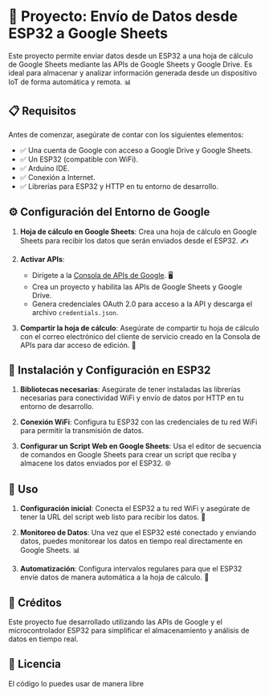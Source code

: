 # 🚀 Proyecto: Envío de Datos desde ESP32 a Google Sheets

Este proyecto permite enviar datos desde un ESP32 a una hoja de cálculo de Google Sheets mediante las APIs de Google Sheets y Google Drive. Es ideal para almacenar y analizar información generada desde un dispositivo IoT de forma automática y remota. 📊

## 📋 Requisitos

Antes de comenzar, asegúrate de contar con los siguientes elementos:

- ✅ Una cuenta de Google con acceso a Google Drive y Google Sheets.
- ✅ Un ESP32 (compatible con WiFi).
- ✅ Arduino IDE.
- ✅ Conexión a Internet.
- ✅ Librerías para ESP32 y HTTP en tu entorno de desarrollo.

## ⚙️ Configuración del Entorno de Google

1. **Hoja de cálculo en Google Sheets**: Crea una hoja de cálculo en Google Sheets para recibir los datos que serán enviados desde el ESP32. ✍️

2. **Activar APIs**:
   - Dirígete a la [Consola de APIs de Google](https://console.cloud.google.com/). 🖥️
   - Crea un proyecto y habilita las APIs de Google Sheets y Google Drive.
   - Genera credenciales OAuth 2.0 para acceso a la API y descarga el archivo `credentials.json`.

3. **Compartir la hoja de cálculo**: Asegúrate de compartir tu hoja de cálculo con el correo electrónico del cliente de servicio creado en la Consola de APIs para dar acceso de edición. 📑

## 🔧 Instalación y Configuración en ESP32

1. **Bibliotecas necesarias**: Asegúrate de tener instaladas las librerías necesarias para conectividad WiFi y envío de datos por HTTP en tu entorno de desarrollo.

2. **Conexión WiFi**: Configura tu ESP32 con las credenciales de tu red WiFi para permitir la transmisión de datos.

3. **Configurar un Script Web en Google Sheets**: Usa el editor de secuencia de comandos en Google Sheets para crear un script que reciba y almacene los datos enviados por el ESP32. 🌐

## 📐 Uso

1. **Configuración inicial**: Conecta el ESP32 a tu red WiFi y asegúrate de tener la URL del script web listo para recibir los datos. 🔗

2. **Monitoreo de Datos**: Una vez que el ESP32 esté conectado y enviando datos, puedes monitorear los datos en tiempo real directamente en Google Sheets. 📊

3. **Automatización**: Configura intervalos regulares para que el ESP32 envíe datos de manera automática a la hoja de cálculo. 🔄

## 👥 Créditos

Este proyecto fue desarrollado utilizando las APIs de Google y el microcontrolador ESP32 para simplificar el almacenamiento y análisis de datos en tiempo real.

## 📜 Licencia

El código lo puedes usar de manera libre
